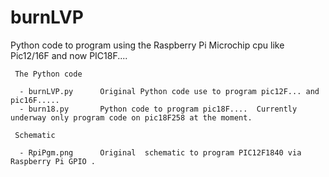 burnLVP
=======

  Python code to program using the Raspberry Pi Microchip cpu like Pic12/16F and now PIC18F....


 
     The Python code

      - burnLVP.py      Original Python code use to program pic12F... and pic16F.....
      - burn18.py       Python code to program pic18F....  Currently underway only program code on pic18F258 at the moment.
  
     Schematic

      - RpiPgm.png      Original  schematic to program PIC12F1840 via Raspberry Pi GPIO .

 
